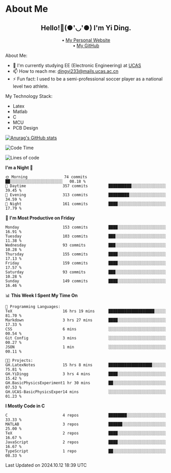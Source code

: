 # About Me

<h2 style="text-align:center;"> Hello!👋(●'◡'●) I'm Yi Ding.</h2>

<div style="text-align:center;">
  • <a href="https://yidingg.github.io/YiDingg">My Personal Website</a><br>
  • <a href="https://github.com/YiDingg">My GitHub</a>
</div>

About Me:
- 🔭 I'm currently studying EE (Electronic Engineering) at [UCAS](https://www.ucas.ac.cn/)
- 📫 How to reach me: dingyi233@mails.ucas.ac.cn
- ⚡ Fun fact: I used to be a semi-professional soccer player as a national level two athlete.

My Technology Stack:
- Latex
- Matlab
- C
- MCU
- PCB Design

[![Anurag's GitHub stats](https://github-readme-stats.vercel.app/api?username=YiDingg)](https://github.com/anuraghazra/github-readme-stats)

<!--START_SECTION:waka-->
![Code Time](http://img.shields.io/badge/Code%20Time-583%20hrs%2057%20mins-blue)

![Lines of code](https://img.shields.io/badge/From%20Hello%20World%20I%27ve%20Written-605.4%20thousand%20lines%20of%20code-blue)

**I'm a Night 🦉** 

```text
🌞 Morning                74 commits          ██░░░░░░░░░░░░░░░░░░░░░░░   08.18 % 
🌆 Daytime                357 commits         ██████████░░░░░░░░░░░░░░░   39.45 % 
🌃 Evening                313 commits         █████████░░░░░░░░░░░░░░░░   34.59 % 
🌙 Night                  161 commits         ████░░░░░░░░░░░░░░░░░░░░░   17.79 % 
```
📅 **I'm Most Productive on Friday** 

```text
Monday                   153 commits         ████░░░░░░░░░░░░░░░░░░░░░   16.91 % 
Tuesday                  103 commits         ███░░░░░░░░░░░░░░░░░░░░░░   11.38 % 
Wednesday                93 commits          ███░░░░░░░░░░░░░░░░░░░░░░   10.28 % 
Thursday                 155 commits         ████░░░░░░░░░░░░░░░░░░░░░   17.13 % 
Friday                   159 commits         ████░░░░░░░░░░░░░░░░░░░░░   17.57 % 
Saturday                 93 commits          ███░░░░░░░░░░░░░░░░░░░░░░   10.28 % 
Sunday                   149 commits         ████░░░░░░░░░░░░░░░░░░░░░   16.46 % 
```


📊 **This Week I Spent My Time On** 

```text
💬 Programming Languages: 
TeX                      16 hrs 19 mins      ████████████████████░░░░░   81.70 % 
Markdown                 3 hrs 27 mins       ████░░░░░░░░░░░░░░░░░░░░░   17.33 % 
CSS                      6 mins              ░░░░░░░░░░░░░░░░░░░░░░░░░   00.54 % 
Git Config               3 mins              ░░░░░░░░░░░░░░░░░░░░░░░░░   00.27 % 
JSON                     1 min               ░░░░░░░░░░░░░░░░░░░░░░░░░   00.11 % 

🐱‍💻 Projects: 
GH.LatexNotes            15 hrs 8 mins       ███████████████████░░░░░░   75.81 % 
GH.YiDingg               3 hrs 4 mins        ████░░░░░░░░░░░░░░░░░░░░░   15.42 % 
GH.BasicPhysicsExperiment1 hr 30 mins        ██░░░░░░░░░░░░░░░░░░░░░░░   07.53 % 
GH.UCAS-BasicPhysicsExper14 mins             ░░░░░░░░░░░░░░░░░░░░░░░░░   01.23 % 
```

**I Mostly Code in C** 

```text
C                        4 repos             ████████░░░░░░░░░░░░░░░░░   33.33 % 
MATLAB                   3 repos             ██████░░░░░░░░░░░░░░░░░░░   25.00 % 
TeX                      2 repos             ████░░░░░░░░░░░░░░░░░░░░░   16.67 % 
JavaScript               2 repos             ████░░░░░░░░░░░░░░░░░░░░░   16.67 % 
TypeScript               1 repo              ██░░░░░░░░░░░░░░░░░░░░░░░   08.33 % 
```




 Last Updated on 2024.10.12 18:39 UTC
<!--END_SECTION:waka-->
